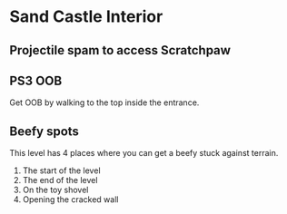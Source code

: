 # Sand Castle Interior

## Projectile spam to access Scratchpaw
## PS3 OOB

Get OOB by walking to the top inside the entrance.

## Beefy spots

This level has 4 places where you can get a beefy stuck against terrain.

1. The start of the level
2. The end of the level
3. On the toy shovel
4. Opening the cracked wall
